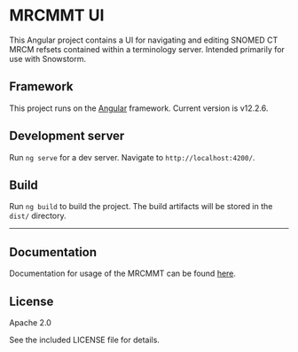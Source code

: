 # MRCMMT UI

This Angular project contains a UI for navigating and editing SNOMED CT MRCM refsets contained within a terminology server. Intended primarily for use with Snowstorm.

## Framework

This project runs on the [Angular](https://github.com/angular) framework. Current version is v12.2.6.

## Development server

Run `ng serve` for a dev server. Navigate to `http://localhost:4200/`.

## Build

Run `ng build` to build the project. The build artifacts will be stored in the `dist/` directory.

---

## Documentation

Documentation for usage of the MRCMMT can be found [here](https://confluence.ihtsdotools.org/display/MRCMMTUG).

## License

Apache 2.0

See the included LICENSE file for details.

